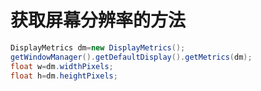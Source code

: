 # 获取屏幕分辨率的方法

~~~java
DisplayMetrics dm=new DisplayMetrics();
getWindowManager().getDefaultDisplay().getMetrics(dm);
float w=dm.widthPixels;
float h=dm.heightPixels;
~~~

